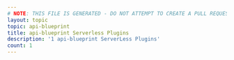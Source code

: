 ```yaml
---
# NOTE: THIS FILE IS GENERATED - DO NOT ATTEMPT TO CREATE A PULL REQUEST TO UPDATE THE DATA. 
layout: topic
topic: api-blueprint
title: api-blueprint Serverless Plugins
description: '1 api-blueprint ServerLess Plugins'
count: 1
---
```

